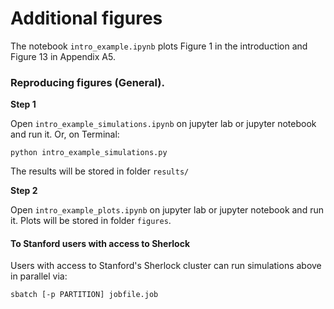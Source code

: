 # Additional figures

The notebook `intro_example.ipynb` plots Figure 1 in the introduction and Figure 13 in Appendix A5.


### Reproducing figures (General).

**Step 1**

Open `intro_example_simulations.ipynb` on jupyter lab or jupyter notebook and run it. Or, on Terminal:
```
python intro_example_simulations.py
```
The results will be stored in folder `results/`

**Step 2**

Open `intro_example_plots.ipynb` on jupyter lab or jupyter notebook and run it. Plots will be stored in folder `figures`.



#### To Stanford users with access to Sherlock

Users with access to Stanford's Sherlock cluster can run simulations above in parallel via:
```
sbatch [-p PARTITION] jobfile.job
```
